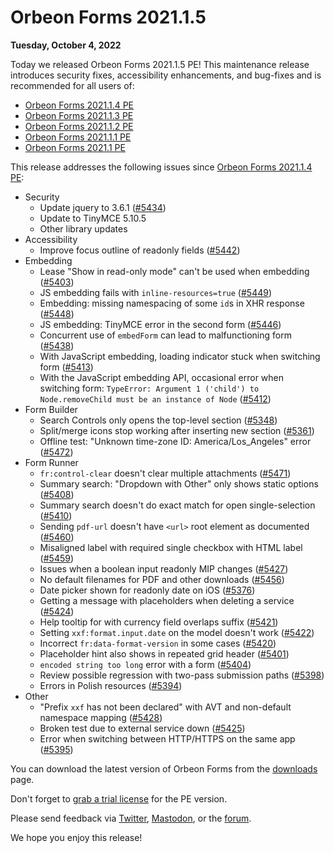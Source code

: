 # Orbeon Forms 2021.1.5

__Tuesday, October 4, 2022__

Today we released Orbeon Forms 2021.1.5 PE! This maintenance release introduces security fixes, accessibility enhancements, and bug-fixes and is recommended for all users of:

- [Orbeon Forms 2021.1.4 PE](orbeon-forms-2021.1.4.md)
- [Orbeon Forms 2021.1.3 PE](orbeon-forms-2021.1.3.md)
- [Orbeon Forms 2021.1.2 PE](orbeon-forms-2021.1.2.md)
- [Orbeon Forms 2021.1.1 PE](orbeon-forms-2021.1.1.md)
- [Orbeon Forms 2021.1 PE](orbeon-forms-2021.1.md)

This release addresses the following issues since [Orbeon Forms 2021.1.4 PE](orbeon-forms-2021.1.4.md):

- Security
    - Update jquery to 3.6.1 ([\#5434](https://github.com/orbeon/orbeon-forms/issues/5434))
    - Update to TinyMCE 5.10.5
    - Other library updates
- Accessibility
    - Improve focus outline of readonly fields ([\#5442](https://github.com/orbeon/orbeon-forms/issues/5442))
- Embedding
    - Lease "Show in read-only mode" can't be used when embedding ([\#5403](https://github.com/orbeon/orbeon-forms/issues/5403))
    - JS embedding fails with `inline-resources=true` ([\#5449](https://github.com/orbeon/orbeon-forms/issues/5449))
    - Embedding: missing namespacing of some `id`s in XHR response ([\#5448](https://github.com/orbeon/orbeon-forms/issues/5448))
    - JS embedding: TinyMCE error in the second form ([\#5446](https://github.com/orbeon/orbeon-forms/issues/5446))
    - Concurrent use of `embedForm` can lead to malfunctioning form ([\#5438](https://github.com/orbeon/orbeon-forms/issues/5438))
    - With JavaScript embedding, loading indicator stuck when switching form ([\#5413](https://github.com/orbeon/orbeon-forms/issues/5413))
    - With the JavaScript embedding API, occasional error when switching form: `TypeError: Argument 1 ('child') to Node.removeChild must be an instance of Node` ([\#5412](https://github.com/orbeon/orbeon-forms/issues/5412))
- Form Builder
    - Search Controls only opens the top-level section ([\#5348](https://github.com/orbeon/orbeon-forms/issues/5348))
    - Split/merge icons stop working after inserting new section ([\#5361](https://github.com/orbeon/orbeon-forms/issues/5361))
    - Offline test: "Unknown time-zone ID: America/Los_Angeles" error ([\#5472](https://github.com/orbeon/orbeon-forms/issues/5472))
- Form Runner
    - `fr:control-clear` doesn't clear multiple attachments ([\#5471](https://github.com/orbeon/orbeon-forms/issues/5471))
    - Summary search: "Dropdown with Other" only shows static options ([\#5408](https://github.com/orbeon/orbeon-forms/issues/5408))
    - Summary search doesn't do exact match for open single-selection ([\#5410](https://github.com/orbeon/orbeon-forms/issues/5410))
    - Sending `pdf-url` doesn't have `<url>` root element as documented ([\#5460](https://github.com/orbeon/orbeon-forms/issues/5460))
    - Misaligned label with required single checkbox with HTML label ([\#5459](https://github.com/orbeon/orbeon-forms/issues/5459))
    - Issues when a boolean input readonly MIP changes ([\#5427](https://github.com/orbeon/orbeon-forms/issues/5427))
    - No default filenames for PDF and other downloads ([\#5456](https://github.com/orbeon/orbeon-forms/issues/5456))
    - Date picker shown for readonly date on iOS ([\#5376](https://github.com/orbeon/orbeon-forms/issues/5376))
    - Getting a message with placeholders when deleting a service ([\#5424](https://github.com/orbeon/orbeon-forms/issues/5424))
    - Help tooltip for with currency field overlaps suffix ([\#5421](https://github.com/orbeon/orbeon-forms/issues/5421))
    - Setting `xxf:format.input.date` on the model doesn't work ([\#5422](https://github.com/orbeon/orbeon-forms/issues/5422))
    - Incorrect `fr:data-format-version` in some cases ([\#5420](https://github.com/orbeon/orbeon-forms/issues/5420))
    - Placeholder hint also shows in repeated grid header ([\#5401](https://github.com/orbeon/orbeon-forms/issues/5401))
    - `encoded string too long` error with a form ([\#5404](https://github.com/orbeon/orbeon-forms/issues/5404))
    - Review possible regression with two-pass submission paths ([\#5398](https://github.com/orbeon/orbeon-forms/issues/5398))
    - Errors in Polish resources ([\#5394](https://github.com/orbeon/orbeon-forms/issues/5394))
- Other
    - "Prefix `xxf` has not been declared" with AVT and non-default namespace mapping ([\#5428](https://github.com/orbeon/orbeon-forms/issues/5428))
    - Broken test due to external service down ([\#5425](https://github.com/orbeon/orbeon-forms/issues/5425))
    - Error when switching between HTTP/HTTPS on the same app ([\#5395](https://github.com/orbeon/orbeon-forms/issues/5395))

You can download the latest version of Orbeon Forms from the [downloads](https://www.orbeon.com/download) page.

Don't forget to [grab a trial license](https://prod.orbeon.com/prod/fr/orbeon/register/new) for the PE version.

Please send feedback via [Twitter](https://twitter.com/orbeon), [Mastodon](https://mastodon.social/@orbeon), or the [forum](https://www.orbeon.com/community).

We hope you enjoy this release!
